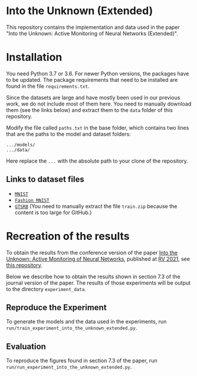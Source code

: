 # Into the Unknown (Extended)

This repository contains the implementation and data used in the paper "Into the Unknown: Active Monitoring of Neural Networks (Extended)".

# Installation

You need Python 3.7 or 3.6. For newer Python versions, the packages have to be updated.
The package requirements that need to be installed are found in the file `requirements.txt`.

Since the datasets are large and have mostly been used in our previous work, we do not include most of them here.
You need to manually download them (see the links below) and extract them to the `data` folder of this repository.

Modify the file called `paths.txt` in the base folder, which contains two lines that are the paths to the model and dataset folders:

```
.../models/
.../data/
```

Here replace the `...` with the absolute path to your clone of the repository.

## Links to dataset files

- [`MNIST`](https://github.com/VeriXAI/Outside-the-Box/tree/master/data/MNIST)
- [`Fashion MNIST`](https://github.com/VeriXAI/Outside-the-Box/tree/master/data/Fashion_MNIST)
- [`GTSRB`](https://github.com/VeriXAI/Outside-the-Box/tree/master/data/GTSRB) (You need to manually extract the file `train.zip` because the content is too large for GitHub.)


# Recreation of the results

To obtain the results from the conference version of the paper [Into the Unknown: Active Monitoring of Neural Networks](https://arxiv.org/pdf/2009.06429), published at [RV 2021](https://uva-mcps-lab.github.io/RV21/), see [this repository](https://github.com/VeriXAI/Into-the-Unknown).

Below we describe how to obtain the results shown in section 7.3 of the journal version of the paper. 
The results of those experiments will be output to the directory `experiment_data`.



## Reproduce the Experiment

To generate the models and the data used in the experiments, run `run/train_experiment_into_the_unknown_extended.py`.


## Evaluation

To reproduce the figures found in section 7.3 of the paper, run `run/run_experiment_into_the_unknown_extended.py`.

